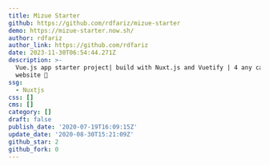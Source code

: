 ```yaml
---
title: Mizue Starter
github: https://github.com/rdfariz/mizue-starter
demo: https://mizue-starter.now.sh/
author: rdfariz
author_link: https://github.com/rdfariz
date: 2023-11-30T06:54:44.271Z
description: >-
  Vue.js app starter project| build with Nuxt.js and Vuetify | 4 any category
  website ‍🏍
ssg:
  - Nuxtjs
css: []
cms: []
category: []
draft: false
publish_date: '2020-07-19T16:09:15Z'
update_date: '2020-08-30T15:21:09Z'
github_star: 2
github_fork: 0
---
```

